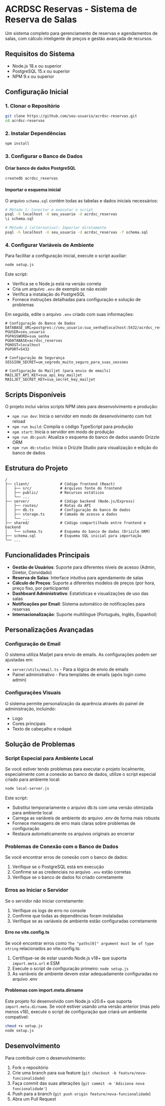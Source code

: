 # ACRDSC Reservas - Sistema de Reserva de Salas

Um sistema completo para gerenciamento de reservas e agendamentos de salas, com cálculo inteligente de preços e gestão avançada de recursos.

## Requisitos do Sistema

- Node.js 18.x ou superior
- PostgreSQL 15.x ou superior
- NPM 9.x ou superior

## Configuração Inicial

### 1. Clonar o Repositório

```bash
git clone https://github.com/seu-usuario/acrdsc-reservas.git
cd acrdsc-reservas
```

### 2. Instalar Dependências

```bash
npm install
```

### 3. Configurar o Banco de Dados

#### Criar banco de dados PostgreSQL

```bash
createdb acrdsc_reservas
```

#### Importar o esquema inicial

O arquivo `schema.sql` contém todas as tabelas e dados iniciais necessários:

```bash
# Método 1: Conectar e executar o script
psql -h localhost -U seu_usuario -d acrdsc_reservas
\i schema.sql

# Método 2 (alternativo): Importar diretamente
psql -h localhost -U seu_usuario -d acrdsc_reservas -f schema.sql
```

### 4. Configurar Variáveis de Ambiente

Para facilitar a configuração inicial, execute o script auxiliar:

```bash
node setup.js
```

Este script:
- Verifica se o Node.js está na versão correta
- Cria um arquivo `.env` de exemplo se não existir
- Verifica a instalação do PostgreSQL
- Fornece instruções detalhadas para configuração e solução de problemas

Em seguida, edite o arquivo `.env` criado com suas informações:

```env
# Configuração do Banco de Dados
DATABASE_URL=postgres://seu_usuario:sua_senha@localhost:5432/acrdsc_reservas
PGUSER=seu_usuario
PGPASSWORD=sua_senha
PGDATABASE=acrdsc_reservas
PGHOST=localhost
PGPORT=5432

# Configuração de Segurança
SESSION_SECRET=um_segredo_muito_seguro_para_suas_sessoes

# Configuração do Mailjet (para envio de emails)
MAILJET_API_KEY=sua_api_key_mailjet
MAILJET_SECRET_KEY=sua_secret_key_mailjet
```

## Scripts Disponíveis

O projeto inclui vários scripts NPM úteis para desenvolvimento e produção:

- `npm run dev`: Inicia o servidor em modo de desenvolvimento com hot reload
- `npm run build`: Compila o código TypeScript para produção
- `npm start`: Inicia o servidor em modo de produção
- `npm run db:push`: Atualiza o esquema do banco de dados usando Drizzle ORM
- `npm run db:studio`: Inicia o Drizzle Studio para visualização e edição do banco de dados

## Estrutura do Projeto

```
/
├── client/              # Código frontend (React)
│   ├── src/             # Arquivos fonte do frontend
│   ├── public/          # Recursos estáticos
│   └── ...
├── server/              # Código backend (Node.js/Express)
│   ├── routes/          # Rotas da API
│   ├── db.ts            # Configuração do banco de dados
│   ├── storage.ts       # Camada de acesso a dados
│   └── ...
├── shared/              # Código compartilhado entre frontend e backend
│   └── schema.ts        # Esquema do banco de dados (Drizzle ORM)
├── schema.sql           # Esquema SQL inicial para importação
└── ...
```

## Funcionalidades Principais

- **Gestão de Usuários**: Suporte para diferentes níveis de acesso (Admin, Diretor, Convidado)
- **Reserva de Salas**: Interface intuitiva para agendamento de salas
- **Cálculo de Preços**: Suporte a diferentes modelos de preços (por hora, preço fixo, por participante)
- **Dashboard Administrativo**: Estatísticas e visualizações de uso das salas
- **Notificações por Email**: Sistema automático de notificações para reservas
- **Internacionalização**: Suporte multilíngue (Português, Inglês, Espanhol)

## Personalizações Avançadas

### Configuração de Email

O sistema utiliza Mailjet para envio de emails. As configurações podem ser ajustadas em:
- `server/utils/email.ts` - Para a lógica de envio de emails
- Painel administrativo - Para templates de emails (após login como admin)

### Configurações Visuais

O sistema permite personalização da aparência através do painel de administração, incluindo:
- Logo
- Cores principais
- Texto de cabeçalho e rodapé

## Solução de Problemas

### Script Especial para Ambiente Local

Se você estiver tendo problemas para executar o projeto localmente, especialmente com a conexão ao banco de dados, utilize o script especial criado para ambiente local:

```bash
node local-server.js
```

Este script:
- Substitui temporariamente o arquivo db.ts com uma versão otimizada para ambiente local
- Carrega as variáveis de ambiente do arquivo .env de forma mais robusta
- Fornece mensagens de erro mais claras sobre problemas de configuração
- Restaura automaticamente os arquivos originais ao encerrar

### Problemas de Conexão com o Banco de Dados

Se você encontrar erros de conexão com o banco de dados:

1. Verifique se o PostgreSQL está em execução
2. Confirme se as credenciais no arquivo `.env` estão corretas
3. Verifique se o banco de dados foi criado corretamente

### Erros ao Iniciar o Servidor

Se o servidor não iniciar corretamente:

1. Verifique os logs de erro no console
2. Confirme que todas as dependências foram instaladas
3. Verifique se as variáveis de ambiente estão configuradas corretamente

#### Erro no vite.config.ts

Se você encontrar erros como `The "paths[0]" argument must be of type string` relacionados ao vite.config.ts:

1. Certifique-se de estar usando Node.js v18+ que suporta `import.meta.url` e ESM
2. Execute o script de configuração primeiro: `node setup.js`
3. As variáveis de ambiente devem estar adequadamente configuradas no arquivo .env

#### Problemas com import.meta.dirname

Este projeto foi desenvolvido com Node.js v20.6+ que suporta `import.meta.dirname`. Se você estiver usando uma versão anterior (mas pelo menos v18), execute o script de configuração que criará um ambiente compatível:

```bash
chmod +x setup.js
node setup.js
```

## Desenvolvimento

Para contribuir com o desenvolvimento:

1. Fork o repositório
2. Crie uma branch para sua feature (`git checkout -b feature/nova-funcionalidade`)
3. Faça commit das suas alterações (`git commit -m 'Adiciona nova funcionalidade'`)
4. Push para a branch (`git push origin feature/nova-funcionalidade`)
5. Abra um Pull Request